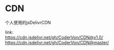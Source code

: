 # CDN
个人使用的jsDelivrCDN

link:<br>
https://cdn.jsdelivr.net/gh/CoderVon/CDN@v1.0/ <br>
https://cdn.jsdelivr.net/gh/CoderVon/CDN@master/
